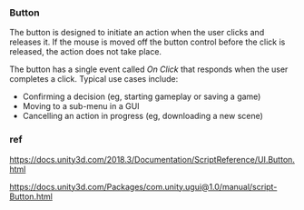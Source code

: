### Button
The button is designed to initiate an action when the user clicks and releases it. If the mouse is moved off the button control before the click is released, the action does not take place.

The button has a single event called _On Click_ that responds when the user completes a click. Typical use cases include:

-   Confirming a decision (eg, starting gameplay or saving a game)
-   Moving to a sub-menu in a GUI
-   Cancelling an action in progress (eg, downloading a new scene)



### ref 

https://docs.unity3d.com/2018.3/Documentation/ScriptReference/UI.Button.html

https://docs.unity3d.com/Packages/com.unity.ugui@1.0/manual/script-Button.html
